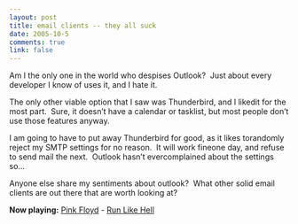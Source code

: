 ```yaml
--- 
layout: post
title: email clients -- they all suck
date: 2005-10-5
comments: true
link: false
---
```

<p>Am I the only one in the world who despises Outlook?&nbsp; Just about every developer I know of uses it, and I hate it.</p><p>The only other viable option that I saw was Thunderbird, and I likedit for the most part.&nbsp; Sure, it doesn’t have a calendar or tasklist, but most people don’t use those features anyway.</p><p>I am going to have to put away Thunderbird for good, as it likes torandomly reject my SMTP settings for no reason.&nbsp; It will work fineone day, and refuse to send mail the next.&nbsp; Outlook hasn’t evercomplained about the settings so…&nbsp; </p><p>Anyone else share my sentiments about outlook?&nbsp; What other solid email clients are out there that are worth looking at?</p><p><strong>Now playing:</strong> <a href="http://phobos.apple.com/WebObjects/MZSearch.woa/wa/advancedSearchResults?artistTerm=Pink%20Floyd">Pink Floyd</a> - <a href="http://phobos.apple.com/WebObjects/MZSearch.woa/wa/advancedSearchResults?songTerm=Run%20Like%20Hell&amp;artistTerm=Pink%20Floyd">Run Like Hell</a></p>
